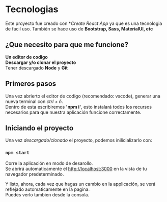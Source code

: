 #  Tecnologias

Este proyecto fue creado con **Create React App* ya que es una tecnologia de facil uso.
También se hace uso de **Bootstrap, Sass, MaterialUI, etc**

## ¿Que necesito para que me funcione?

**Un editor de codigo**\
**Descargar y/o clonar el proyecto**\
Tener descargado **Node** y **Git**


## Primeros pasos

Una vez abrierto el editor de codigo (recomendado: vscode), generar una nueva terminal con _ctrl + ñ_.\
 Dentro de esta escribiremos **'npm i'**, esto instalará todos los recursos necesarios para que nuestra aplicación funcione correctamente.


## Iniciando el proyecto

Una vez *descargado/clonado* el proyecto, podemos inilicializarlo con:

### `npm start`

Corre la aplicación en modo de desarollo.\
Se abrirá automaticamente el [http://localhost:3000](http://localhost:3000) en la vista de tu navegador predeterminado.

Y listo, ahora, cada vez que hagas un cambio en la applicación, se verá reflejado automaticamente en la pagina.\
Puedes verlo tambien desde la consola.
